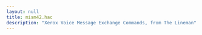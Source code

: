 ```yaml
---
layout: null
title: mism42.hac
description: "Xerox Voice Message Exchange Commands, from The Lineman"
---
```

